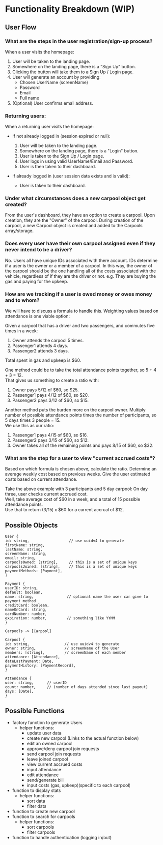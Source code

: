 # Functionality Breakdown (WIP)

## User Flow

### What are the steps in the user registration/sign-up process?

When a user visits the homepage:

1. User will be taken to the landing page.
2. Somewhere on the landing page, there is a "Sign Up" button.
3. Clicking the button will take them to a Sign Up / Login page.
4. User will generate an account by providing:  
    - Chosen UserName (screenName)  
    - Password  
    - Email  
    - Full name
5. (Optional) User confirms email address.

### Returning users:

When a returning user visits the homepage:

- If not already logged in (session expired or null):

  1.  User will be taken to the landing page.
  2.  Somewhere on the landing page, there is a "Login" button.
  3.  User is taken to the Sign Up / Login page.
  4.  User logs in using valid UserName/Email and Password.
  5.  User is then taken to their dashboard.

- If already logged in (user session data exists and is valid):
  - User is taken to their dashboard.

### Under what circumstances does a new carpool object get created?

From the user's dashboard, they have an option to create a carpool.
Upon creation, they are the "Owner" of the carpool.
During creation of the carpool, a new Carpool object is created and added to the Carpools array/storage.

### Does every user have their own carpool assigned even if they never intend to be a driver?

No.
Users all have unique IDs associated with there account.
IDs determine if a user is the owner or a member of a carpool.
In this way, the owner of the carpool should be the one handling all of the costs associated with the vehicle, regardless of if they are the driver or not.
e.g. They are buying the gas and paying for the upkeep.

### How are we tracking if a user is owed money or owes money and to whom?

We will have to discuss a formula to handle this.
Weighting values based on attendance is one viable option:

Given a carpool that has a driver and two passengers, and commutes five times in a week:

1. Owner attends the carpool 5 times.
2. Passenger1 attends 4 days.
3. Passenger2 attends 3 days.

Total spent in gas and upkeep is $60.

One method could be to take the total attendance points together, so 5 + 4 + 3 = 12.  
That gives us something to create a ratio with:

1. Owner pays 5/12 of $60, so $25.
2. Passenger1 pays 4/12 of $60, so $20.
3. Passenger2 pays 3/12 of $60, so $15.

Another method puts the burden more on the carpool owner.
Multiply number of possible attendance points times the number of participants, so 5 days times 3 people = 15.  
We use this as our ratio:

1. Passenger1 pays 4/15 of $60, so $16.
2. Passenger2 pays 3/15 of $60, so $12.
3. Owner takes all of the remaining points and pays 8/15 of $60, so $32.

### What are the step for a user to view "current accrued costs"?

Based on which formula is chosen above, calculate the ratio. Determine an average weekly cost based on previous weeks. Give the user estimated costs based on current attendance.

Take the above example with 3 participants and 5 day carpool: On day three, user checks current accrued cost.  
Well, take average cost of $60 in a week, and a total of 15 possible attendance points.  
Use that to return (3/15) x $60 for a current accrual of $12.

## Possible Objects

```
User {
id: string,                  // use uuidv4 to generate
firstName: string,
lastName: string,
screenName: string,
email: string,
carpoolsOwned: [string],     // this is a set of unique keys
carpoolsJoined: [string],    // this is a set of unique keys
paymentMethods: [Payment],
}
```

```
Payment {
userID: string,
default: boolean,
name: string,               // optional name the user can give to payment method
creditCard: boolean,
nameOnCard: string,
cardNumber: number,
expiration: number,         // something like YYMM
}
```

```
Carpools -> [Carpool]

Carpool {
id: string,                // use uuidv4 to generate
owner: string,             // screenName of the User
members: [string],         // screenName of each member
attendance: [Attendance],
dateLastPayment: Date,
paymentHistory: [PaymentRecord],
}
```

```
Attendance {
user: string,      // userID
count: number,     // (number of days attended since last payout)
days: [Date],
}
```

## Possible Functions

- factory function to generate Users
  - helper functions:
    - update user data
    - create new carpool (Links to the actual function below)
    - edit an owned carpool
    - approve/deny carpool join requests
    - send carpool join requests
    - leave joined carpool
    - view current accrued costs
    - input attendance
    - edit attendance
    - send/generate bill
    - input costs (gas, upkeep)(specific to each carpool)
- function to display stats
  - helper functions:
    - sort data
    - filter data
- function to create new carpool
- function to search for carpools
  - helper functions:
    - sort carpools
    - filter carpools
- function to handle authentication (logging in/out)
